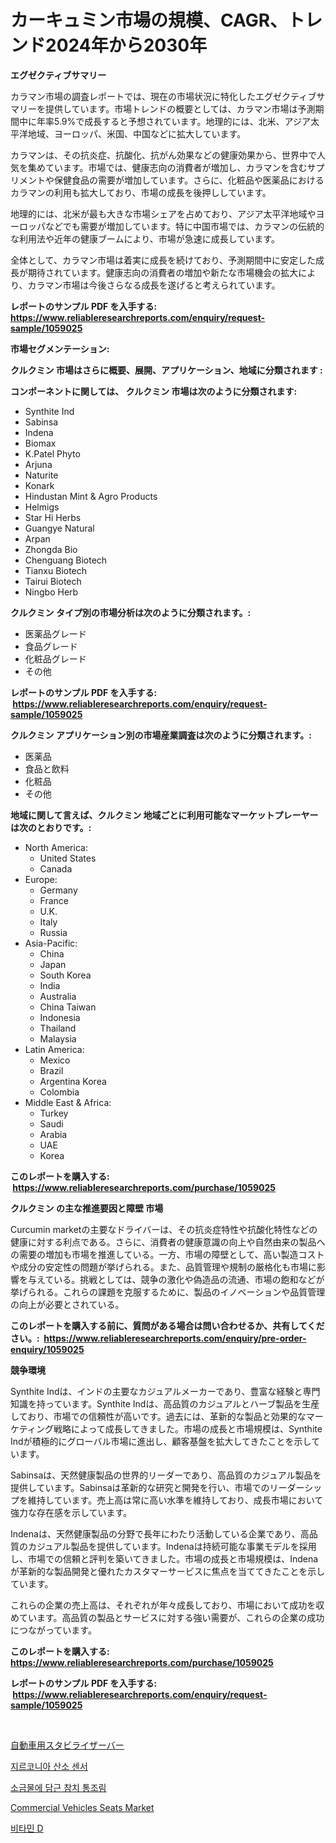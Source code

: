 <p><h1>カーキュミン市場の規模、CAGR、トレンド2024年から2030年</h1></p><p><strong>エグゼクティブサマリー</strong></p>
<p><p>カラマン市場の調査レポートでは、現在の市場状況に特化したエグゼクティブサマリーを提供しています。市場トレンドの概要としては、カラマン市場は予測期間中に年率5.9%で成長すると予想されています。地理的には、北米、アジア太平洋地域、ヨーロッパ、米国、中国などに拡大しています。</p><p>カラマンは、その抗炎症、抗酸化、抗がん効果などの健康効果から、世界中で人気を集めています。市場では、健康志向の消費者が増加し、カラマンを含むサプリメントや保健食品の需要が増加しています。さらに、化粧品や医薬品におけるカラマンの利用も拡大しており、市場の成長を後押ししています。</p><p>地理的には、北米が最も大きな市場シェアを占めており、アジア太平洋地域やヨーロッパなどでも需要が増加しています。特に中国市場では、カラマンの伝統的な利用法や近年の健康ブームにより、市場が急速に成長しています。</p><p>全体として、カラマン市場は着実に成長を続けており、予測期間中に安定した成長が期待されています。健康志向の消費者の増加や新たな市場機会の拡大により、カラマン市場は今後さらなる成長を遂げると考えられています。</p></p>
<p><strong>レポートのサンプル PDF を入手する: <a href="https://www.reliableresearchreports.com/enquiry/request-sample/1059025">https://www.reliableresearchreports.com/enquiry/request-sample/1059025</a></strong></p>
<p><strong>市場セグメンテーション:</strong></p>
<p><strong> クルクミン 市場はさらに概要、展開、アプリケーション、地域に分類されます :</strong></p>
<p><strong>コンポーネントに関しては、 クルクミン 市場は次のように分類されます: &nbsp;</strong></p>
<p><ul><li>Synthite Ind</li><li>Sabinsa</li><li>Indena</li><li>Biomax</li><li>K.Patel Phyto</li><li>Arjuna</li><li>Naturite</li><li>Konark</li><li>Hindustan Mint & Agro Products</li><li>Helmigs</li><li>Star Hi Herbs</li><li>Guangye Natural</li><li>Arpan</li><li>Zhongda Bio</li><li>Chenguang Biotech</li><li>Tianxu Biotech</li><li>Tairui Biotech</li><li>Ningbo Herb</li></ul></p>
<p><strong> クルクミン タイプ別の市場分析は次のように分類されます。:</strong></p>
<p><ul><li>医薬品グレード</li><li>食品グレード</li><li>化粧品グレード</li><li>その他</li></ul></p>
<p><strong>レポートのサンプル PDF を入手する: &nbsp;<a href="https://www.reliableresearchreports.com/enquiry/request-sample/1059025">https://www.reliableresearchreports.com/enquiry/request-sample/1059025</a></strong></p>
<p><strong> クルクミン アプリケーション別の市場産業調査は次のように分類されます。:</strong></p>
<p><ul><li>医薬品</li><li>食品と飲料</li><li>化粧品</li><li>その他</li></ul></p>
<p><strong>地域に関して言えば、クルクミン 地域ごとに利用可能なマーケットプレーヤーは次のとおりです。:</strong></p>
<p><ul>
    <li>
        North America:
        <ul>
            <li>United States</li>
            <li>Canada</li>
        </ul>
    </li>
    <li>
        Europe:
        <ul>
            <li>Germany</li>
            <li>France</li>
            <li>U.K.</li>
            <li>Italy</li>
            <li>Russia</li>
        </ul>
    </li>
    <li>
        Asia-Pacific:
        <ul>
            <li>China</li>
            <li>Japan</li>
            <li>South Korea</li>
            <li>India</li>
            <li>Australia</li>
            <li>China Taiwan</li>
            <li>Indonesia</li>
            <li>Thailand</li>
            <li>Malaysia</li>
        </ul>
    </li>
    <li>
        Latin America:
        <ul>
            <li>Mexico</li>
            <li>Brazil</li>
            <li>Argentina Korea</li>
            <li>Colombia</li>
        </ul>
    </li>
    <li>
        Middle East & Africa:
        <ul>
            <li>Turkey</li>
            <li>Saudi</li>
            <li>Arabia</li>
            <li>UAE</li>
            <li>Korea</li>
        </ul>
    </li>
    </ul></p>
<p><strong>このレポートを購入する: &nbsp;<a href="https://www.reliableresearchreports.com/purchase/1059025">https://www.reliableresearchreports.com/purchase/1059025</a></strong></p>
<p><strong>クルクミン の主な推進要因と障壁 市場</strong></p>
<p><p>Curcumin marketの主要なドライバーは、その抗炎症特性や抗酸化特性などの健康に対する利点である。さらに、消費者の健康意識の向上や自然由来の製品への需要の増加も市場を推進している。一方、市場の障壁として、高い製造コストや成分の安定性の問題が挙げられる。また、品質管理や規制の厳格化も市場に影響を与えている。挑戦としては、競争の激化や偽造品の流通、市場の飽和などが挙げられる。これらの課題を克服するために、製品のイノベーションや品質管理の向上が必要とされている。</p></p>
<p><strong>このレポートを購入する前に、質問がある場合は問い合わせるか、共有してください。:&nbsp; <a href="https://www.reliableresearchreports.com/enquiry/pre-order-enquiry/1059025">https://www.reliableresearchreports.com/enquiry/pre-order-enquiry/1059025</a></strong></p>
<p><strong>競争環境</strong></p>
<p><p>Synthite Indは、インドの主要なカジュアルメーカーであり、豊富な経験と専門知識を持っています。Synthite Indは、高品質のカジュアルとハーブ製品を生産しており、市場での信頼性が高いです。過去には、革新的な製品と効果的なマーケティング戦略によって成長してきました。市場の成長と市場規模は、Synthite Indが積極的にグローバル市場に進出し、顧客基盤を拡大してきたことを示しています。</p><p>Sabinsaは、天然健康製品の世界的リーダーであり、高品質のカジュアル製品を提供しています。Sabinsaは革新的な研究と開発を行い、市場でのリーダーシップを維持しています。売上高は常に高い水準を維持しており、成長市場において強力な存在感を示しています。</p><p>Indenaは、天然健康製品の分野で長年にわたり活動している企業であり、高品質のカジュアル製品を提供しています。Indenaは持続可能な事業モデルを採用し、市場での信頼と評判を築いてきました。市場の成長と市場規模は、Indenaが革新的な製品開発と優れたカスタマーサービスに焦点を当ててきたことを示しています。</p><p>これらの企業の売上高は、それぞれが年々成長しており、市場において成功を収めています。高品質の製品とサービスに対する強い需要が、これらの企業の成功につながっています。</p></p>
<p><strong>このレポートを購入する: &nbsp; <a href="https://www.reliableresearchreports.com/purchase/1059025">https://www.reliableresearchreports.com/purchase/1059025</a></strong></p>
<p><strong>レポートのサンプル PDF を入手する: &nbsp;<a href="https://www.reliableresearchreports.com/enquiry/request-sample/1059025">https://www.reliableresearchreports.com/enquiry/request-sample/1059025</a></strong><strong></strong></p>
<p>&nbsp;</p>
<p><p><a href="https://github.com/cbigkbh02719/Market-Research-Report-List-1/blob/main/1343511188842.md">自動車用スタビライザーバー</a></p><p><a href="https://github.com/oajzkywllm460/Market-Research-Report-List-1/blob/main/1428831188746.md">지르코니아 산소 센서</a></p><p><a href="https://medium.com/@louisa_aug08/%EC%97%BC%EC%9E%A5-%EC%8A%A4%ED%83%80%EC%9D%BC-%EC%B0%B8%EC%B9%98-%EC%8B%9C%EC%9E%A5-%EC%9C%A0%ED%98%95-%EC%9D%91%EC%9A%A9-%EB%B0%8F-%EC%A7%80%EB%A6%AC%EC%97%90-%EB%8C%80%ED%95%9C-%ED%8F%AC%EA%B4%84%EC%A0%81-%ED%8F%89%EA%B0%80-755510be3ad8">소금물에 담근 참치 통조림</a></p><p><a href="https://github.com/CliffMedina6/Market-Research-Report-List-3/blob/main/commercial-vehicles-seats-market.md">Commercial Vehicles Seats Market</a></p><p><a href="https://github.com/vs10l4sfg5c/Market-Research-Report-List-1/blob/main/6790000188745.md">비타민 D</a></p></p>